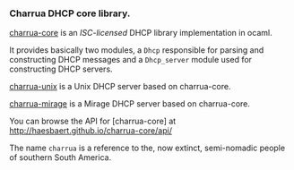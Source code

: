 ### Charrua DHCP core library.

[charrua-core](http://www.github.com/haesbaert/charrua-core) is an
_ISC-licensed_ DHCP library implementation in ocaml.

It provides basically two modules, a `Dhcp` responsible for parsing and
constructing DHCP messages and a `Dhcp_server` module used for constructing DHCP
servers.

[charrua-unix](http://www.github.com/haesbaert/charrua-unix) is a Unix DHCP
server based on charrua-core.

[charrua-mirage](http://www.github.com/haesbaert/charrua-mirage) is a Mirage
DHCP server based on charrua-core.

You can browse the API for [charrua-core] at
http://haesbaert.github.io/charrua-core/api/

The name `charrua` is a reference to the, now extinct, semi-nomadic people of
southern South America.
